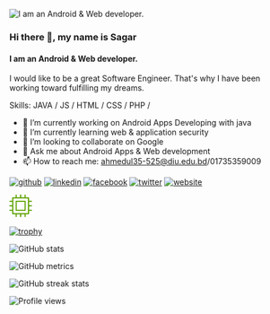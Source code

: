 ![I am an Android & Web developer.](https://media-exp1.licdn.com/dms/image/C5616AQHlQSQe5JYVIQ/profile-displaybackgroundimage-shrink_200_800/0/1664119373210?e=1669852800&v=beta&t=Vgltz0vfvUaGFcfl22G6doJeKMnV3Lei3IX9WNQQPc8)
### Hi there 👋, my name is Sagar
#### I am an Android & Web developer.
I would like to be a great Software Engineer. That's why I have been working toward fulfilling my dreams. 

Skills: JAVA / JS / HTML / CSS / PHP /

- 🔭 I’m currently working on Android Apps Developing with java 
- 🌱 I’m currently learning web & application security 
- 👯 I’m looking to collaborate on Google  
- 💬 Ask me about Android Apps & Web development 
- 📫 How to reach me: ahmedul35-525@diu.edu.bd/01735359009 


[<img src='https://cdn.jsdelivr.net/npm/simple-icons@3.0.1/icons/github.svg' alt='github' height='40'>](https://github.com/sagar-35)  [<img src='https://cdn.jsdelivr.net/npm/simple-icons@3.0.1/icons/linkedin.svg' alt='linkedin' height='40'>](https://www.linkedin.com/in/https://www.linkedin.com/in/sagar-haque-2199aa1a2//)  [<img src='https://cdn.jsdelivr.net/npm/simple-icons@3.0.1/icons/facebook.svg' alt='facebook' height='40'>](https://www.facebook.com/https://www.facebook.com/sagar3509/)  [<img src='https://cdn.jsdelivr.net/npm/simple-icons@3.0.1/icons/twitter.svg' alt='twitter' height='40'>](https://twitter.com/https://twitter.com/SagarHaque2)  [<img src='https://cdn.jsdelivr.net/npm/simple-icons@3.0.1/icons/icloud.svg' alt='website' height='40'>](https://sites.google.com/view/sagarhaque/about-me?authuser=0)  

<a href='https://docs.github.com/en/developers'><img src='https://raw.githubusercontent.com/acervenky/animated-github-badges/master/assets/devbadge.gif' width='40' height='40'></a> 

[![trophy](https://github-profile-trophy.vercel.app/?username=sagar-35)](https://github.com/ryo-ma/github-profile-trophy)

![GitHub stats](https://github-readme-stats.vercel.app/api?username=sagar-35&show_icons=true)  

![GitHub metrics](https://metrics.lecoq.io/sagar-35)  

![GitHub streak stats](https://github-readme-streak-stats.herokuapp.com/?user=sagar-35)  

![Profile views](https://gpvc.arturio.dev/sagar-35)  
